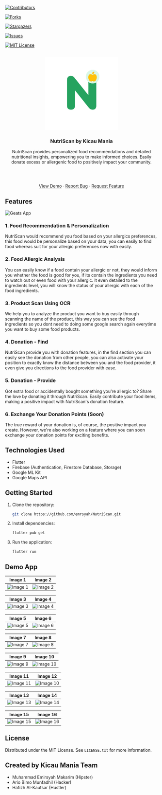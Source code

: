 [![Contributors][contributors-shield]][contributors-url]

[![Forks][forks-shield]][forks-url]

[![Stargazers][stars-shield]][stars-url]

[![Issues][issues-shield]][issues-url]

[![MIT License][license-shield]][license-url]

<!-- PROJECT LOGO -->

<br />

<div  align="center">

<a  href="https://github.com/codeyzx/geats">

<img  src="assets/image/nutriscan-logo.png"  alt="Logo"  width="240">

</a>

<h3  align="center">NutriScan by Kicau Mania</h3>

<p  align="center">

NutriScan provides personalized food recommendations and detailed nutritional insights, empowering you to make informed choices. Easily donate excess or allergenic food to positively impact your community.

<br/>
<br/>

<a  href="https://github.com/emrsyah/NutriScan">View Demo</a>
·
<a  href="https://github.com/emrsyah/NutriScan/issues">Report Bug</a>
·
<a  href="https://github.com/emrsyah/NutriScan/issues">Request Feature</a>

</p>

</div>

## Features

<img  src="assets/images/nutriscan-banner.png"  alt="Geats App">

### 1. Food Recommendation & Personalization

NutriScan would recommend you food based on your allergics preferences, this food would be personalize based on your data, you can easily to find food whereas suit for your allergic preferences now with easily.

### 2. Food Allergic Analysis

You can easily know if a food contain your allergic or not, they would inform you whether the food is good for you, if its contain the ingredients you need to watch out or even food with your allergic. It even detailed to the ingredients level, you will know the status of your allergic with each of the food ingredients.

### 3. Product Scan Using OCR

We help you to analyze the product you want to buy easily through scanning the name of the product, this way you can see the food ingredients so you dont need to doing some google search again everytime you want to buy some food products.

### 4. Donation - Find

NutriScan provide you with donation features, in the find section you can easily see the donation from other people, you can also activate your position to exactly know the distance between you and the food provider, it even give you directions to the food provider with ease.

### 5. Donation - Provide

Got extra food or accidentally bought something you're allergic to? Share the love by donating it through NutriScan. Easily contribute your food items, making a positive impact with NutriScan's donation feature.

### 6. Exchange Your Donation Points (Soon)

The true reward of your donation is, of course, the positive impact you create. However, we're also working on a feature where you can soon exchange your donation points for exciting benefits.

## Technologies Used

- Flutter
- Firebase (Authentication, Firestore Database, Storage)
- Google ML Kit
- Google Maps API

## Getting Started

1. Clone the repository:
   ```sh
   git clone https://github.com/emrsyah/NutriScan.git
   ```
2. Install dependencies:
   ```sh
   flutter pub get
   ```
3. Run the application:
   ```sh
   flutter run
   ```

## Demo App

| Image 1                            | Image 2                            |
| ---------------------------------- | ---------------------------------- |
| ![Image 1](assets/images/rm1.jpeg) | ![Image 2](assets/images/rm2.jpeg) |

| Image 3                            | Image 4                            |
| ---------------------------------- | ---------------------------------- |
| ![Image 3](assets/images/rm3.jpeg) | ![Image 4](assets/images/rm4.jpeg) |

| Image 5                            | Image 6                            |
| ---------------------------------- | ---------------------------------- |
| ![Image 5](assets/images/rm5.jpeg) | ![Image 6](assets/images/rm6.jpeg) |

| Image 7                            | Image 8                            |
| ---------------------------------- | ---------------------------------- |
| ![Image 7](assets/images/rm7.jpeg) | ![Image 8](assets/images/rm8.jpeg) |

| Image 9                            | Image 10                             |
| ---------------------------------- | ------------------------------------ |
| ![Image 9](assets/images/rm9.jpeg) | ![Image 10](assets/images/rm10.jpeg) |

| Image 11                           | Image 12                             |
| ---------------------------------- | ------------------------------------ |
| ![Image 11](assets/images/rm11.jpeg)| ![Image 10](assets/images/rm12.jpeg) |

| Image 13                           | Image 14                             |
| ---------------------------------- | ------------------------------------ |
| ![Image 13](assets/images/rm13.jpeg)| ![Image 14](assets/images/rm14.jpeg) |

| Image 15                           | Image 16                            |
| ---------------------------------- | ------------------------------------ |
| ![Image 15](assets/images/rm15.jpeg)| ![Image 16](assets/images/rm16.jpeg) |


## License

Distributed under the MIT License. See `LICENSE.txt` for more information.

## Created by Kicau Mania Team 
- Muhammad Emirsyah Makarim (Hipster)
- Ario Bimo Munfadhil (Hacker)
- Hafizh Al-Kautsar (Hustler)
<!-- MARKDOWN LINKS & IMAGES -->

<!-- https://www.markdownguide.org/basic-syntax/#reference-style-links -->

[contributors-shield]: https://img.shields.io/github/contributors/emrsyah/NutriScan.svg?style=for-the-badge
[contributors-url]: https://github.com/emrsyah/NutriScan/graphs/contributors
[forks-shield]: https://img.shields.io/github/forks/emrsyah/NutriScan.svg?style=for-the-badge
[forks-url]: https://github.com/emrsyah/NutriScan/network/members
[stars-shield]: https://img.shields.io/github/stars/emrsyah/NutriScan.svg?style=for-the-badge
[stars-url]: https://github.com/emrsyah/NutriScan/stargazers
[issues-shield]: https://img.shields.io/github/issues/emrsyah/NutriScan.svg?style=for-the-badge
[issues-url]: https://github.com/emrsyah/NutriScan/issues
[license-shield]: https://img.shields.io/github/license/othneildrew/Best-README-Template.svg?style=for-the-badge
[license-url]: https://github.com/emrsyah/NutriScan/blob/main/LICENSE.txt
